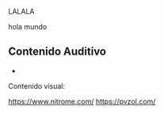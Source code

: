 LALALA

hola mundo

Contenido Auditivo
-
-

Contenido visual:

https://www.nitrome.com/
https://pvzol.com/